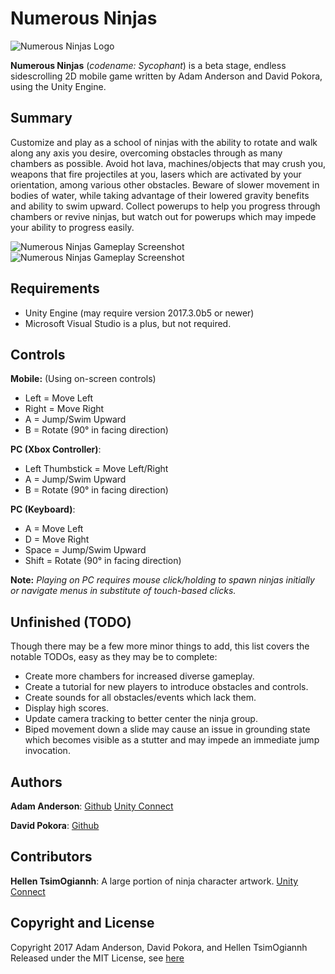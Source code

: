 Numerous Ninjas
==========

![Numerous Ninjas Logo](./Assets/Publication/logo.png)

**Numerous Ninjas** (*codename: Sycophant*) is a beta stage, endless sidescrolling 2D mobile game written by Adam Anderson and David Pokora, using the Unity Engine.


Summary
-----
Customize and play as a school of ninjas with the ability to rotate and walk along any axis you desire, overcoming obstacles through as many chambers as possible. Avoid hot lava, machines/objects that may crush you, weapons that fire projectiles at you, lasers which are activated by your orientation, among various other obstacles. Beware of slower movement in bodies of water, while taking advantage of their lowered gravity benefits and ability to swim upward.  Collect powerups to help you progress through chambers or revive ninjas, but watch out for powerups which may impede your ability to progress easily.

![Numerous Ninjas Gameplay Screenshot](./Assets/Publication/gameplay_0.png)
![Numerous Ninjas Gameplay Screenshot](./Assets/Publication/gameplay_1.png)

Requirements
-----
+ Unity Engine (may require version 2017.3.0b5 or newer)
+ Microsoft Visual Studio is a plus, but not required.

Controls
-----
**Mobile:**
(Using on-screen controls)
+ Left = Move Left
+ Right = Move Right
+ A = Jump/Swim Upward
+ B = Rotate (90&deg; in facing direction)

**PC (Xbox Controller)**:
+ Left Thumbstick = Move Left/Right
+ A = Jump/Swim Upward
+ B = Rotate (90&deg; in facing direction)

**PC (Keyboard)**:
+ A = Move Left
+ D = Move Right
+ Space = Jump/Swim Upward
+ Shift = Rotate (90&deg; in facing direction)

**Note:** *Playing on PC requires mouse click/holding to spawn ninjas initially or navigate menus in substitute of touch-based clicks.*

Unfinished (TODO)
-----
Though there may be a few more minor things to add, this list covers the notable TODOs, easy as they may be to complete:
+ Create more chambers for increased diverse gameplay.
+ Create a tutorial for new players to introduce obstacles and controls.
+ Create sounds for all obstacles/events which lack them.
+ Display high scores.
+ Update camera tracking to better center the ninja group.
+ Biped movement down a slide may cause an issue in grounding state which becomes visible as a stutter and may impede an immediate jump invocation.

Authors
------
**Adam Anderson**:
[Github](https://github.com/EchoArray)
[Unity Connect](https://connect.unity.com/u/5824e52132b30600209ac207)

**David Pokora**:
[Github](https://github.com/Xenomega)

Contributors
-----
**Hellen TsimOgiannh**: A large portion of ninja character artwork.
[Unity Connect](https://connect.unity.com/u/58e4d3df32b306001c7a812c)

Copyright and License
----
Copyright 2017 Adam Anderson, David Pokora, and Hellen TsimOgiannh
Released under the MIT License, see [here](./LICENSE)